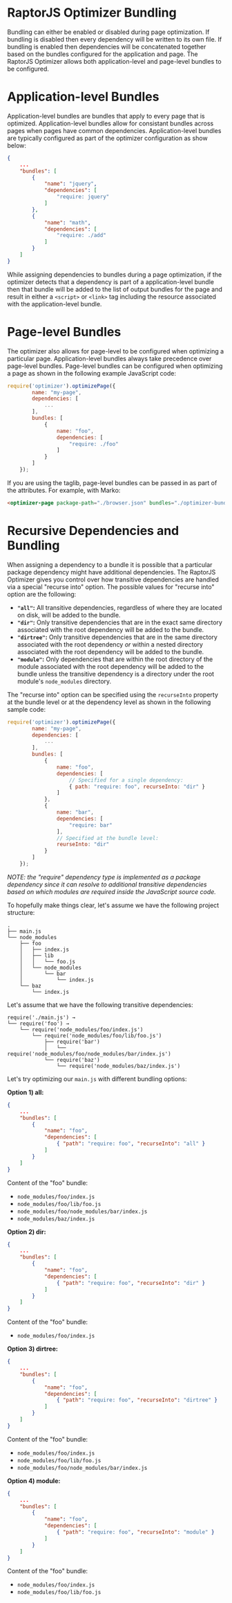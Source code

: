 RaptorJS Optimizer Bundling
====================================

Bundling can either be enabled or disabled during page optimization. If bundling is disabled then every dependency will be written to its own file. If bundling is enabled then dependencies will be concatenated together based on the bundles configured for the application and page. The RaptorJS Optimizer allows both application-level and page-level bundles to be configured.

# Application-level Bundles

Application-level bundles are bundles that apply to every page that is optimized. Application-level bundles allow for consistant bundles across pages when pages have common dependencies. Application-level bundles are typically configured as part of the optimizer configuration as show below:

```json
{
    ...
    "bundles": [
        {
            "name": "jquery",
            "dependencies": [
                "require: jquery"
            ]
        },
        {
            "name": "math",
            "dependencies": [
                "require: ./add"
            ]
        }
    ]
}
```

While assigning dependencies to bundles during a page optimization, if the optimizer detects that a dependency is part of a application-level bundle then that bundle will be added to the list of output bundles for the page and result in either a `<script>` or `<link>` tag including the resource associated with the application-level bundle.

# Page-level Bundles

The optimizer also allows for page-level to be configured when optimizing a particular page. Application-level bundles always take precedence over page-level bundles. Page-level bundles can be configured when optimizing a page as shown in the following example JavaScript code:

```javascript
require('optimizer').optimizePage({
        name: "my-page",
        dependencies: [
            ...
        ],
        bundles: [
            {
                name: "foo",
                dependencies: [
                    "require: ./foo"
                ]
            }
        ]
    });
```

If you are using the taglib, page-level bundles can be passed in as part of the attributes. For example, with Marko:

```html
<optimizer-page package-path="./browser.json" bundles="./optimizer-bundles.json"/>
```

# Recursive Dependencies and Bundling

When assigning a dependency to a bundle it is possible that a particular package dependency might have additional dependencies. The RaptorJS Optimizer gives you control over how transitive dependencies are handled via a special "recurse into" option. The possible values for "recurse into" option are the following:

* __`"all"`:__ All transitive dependencies, regardless of where they are located on disk, will be added to the bundle.
* __`"dir"`:__ Only transitive dependencies that are in the exact same directory associated with the root dependency will be added to the bundle.
* __`"dirtree"`:__ Only transitive dependencies that are in the same directory associated with the root dependency _or_ within a nested directory associated with the root dependency will be added to the bundle.
* __`"module"`:__ Only dependencies that are within the root directory of the module associated with the root dependency will be added to the bundle unless the transitive dependency is a directory under the root module's `node_modules` directory.

The "recurse into" option can be specified using the `recurseInto` property at the bundle level or at the dependency level as shown in the following sample code:

```javascript
require('optimizer').optimizePage({
        name: "my-page",
        dependencies: [
            ...
        ],
        bundles: [
            {
                name: "foo",
                dependencies: [
                    // Specified for a single dependency:
                    { path: "require: foo", recurseInto: "dir" }
                ]
            },
            {
                name: "bar",
                dependencies: [
                    "require: bar"
                ],
                // Specified at the bundle level:
                reurseInto: "dir"
            }
        ]
    });
```

_NOTE: the "require" dependency type is implemented as a package dependency since it can resolve to additional transitive dependencies based on which modules are required inside the JavaScript source code._

To hopefully make things clear, let's assume we have the following project structure:

```
.
├── main.js
└── node_modules
    ├── foo
    │   ├── index.js
    │   ├── lib
    │   │   └── foo.js
    │   └── node_modules
    │       └── bar
    │           └── index.js
    └── baz
        └── index.js
```

Let's assume that we have the following transitive dependencies:

```
require('./main.js') →
└── require('foo') →
    └── require('node_modules/foo/index.js')
        └── require('node_modules/foo/lib/foo.js')
            ├── require('bar')
            │   └── require('node_modules/foo/node_modules/bar/index.js')
            └── require('baz')
                └── require('node_modules/baz/index.js')
```

Let's try optimizing our `main.js` with different bundling options:

__Option 1) all:__

```json
{
    ...
    "bundles": [
        {
            "name": "foo",
            "dependencies": [
                { "path": "require: foo", "recurseInto": "all" }
            ]
        }
    ]
}
```

Content of the "foo" bundle:

* `node_modules/foo/index.js`
* `node_modules/foo/lib/foo.js`
* `node_modules/foo/node_modules/bar/index.js`
* `node_modules/baz/index.js`

__Option 2) dir:__

```json
{
    ...
    "bundles": [
        {
            "name": "foo",
            "dependencies": [
                { "path": "require: foo", "recurseInto": "dir" }
            ]
        }
    ]
}
```

Content of the "foo" bundle:

* `node_modules/foo/index.js`

__Option 3) dirtree:__

```json
{
    ...
    "bundles": [
        {
            "name": "foo",
            "dependencies": [
                { "path": "require: foo", "recurseInto": "dirtree" }
            ]
        }
    ]
}
```

Content of the "foo" bundle:

* `node_modules/foo/index.js`
* `node_modules/foo/lib/foo.js`
* `node_modules/foo/node_modules/bar/index.js`

__Option 4) module:__

```json
{
    ...
    "bundles": [
        {
            "name": "foo",
            "dependencies": [
                { "path": "require: foo", "recurseInto": "module" }
            ]
        }
    ]
}
```

Content of the "foo" bundle:

* `node_modules/foo/index.js`
* `node_modules/foo/lib/foo.js`
